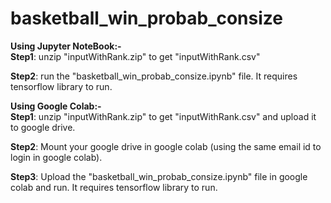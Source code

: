 # basketball_win_probab_consize
**Using Jupyter NoteBook:-**<br>
**Step1**: unzip "inputWithRank.zip" to get "inputWithRank.csv" <br>

**Step2**: run the "basketball_win_probab_consize.ipynb" file. It requires tensorflow library to run.<br>

**Using Google Colab:-**<br>
**Step1**: unzip "inputWithRank.zip" to get "inputWithRank.csv" and upload it to google drive.<br>

**Step2**: Mount your google drive in google colab (using the same email id to login in google colab).

**Step3**: Upload the "basketball_win_probab_consize.ipynb" file in google colab and run. It requires tensorflow library to run.<br>
